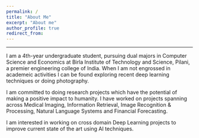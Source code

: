 ```yaml
---
permalink: /
title: "About Me"
excerpt: "About me"
author_profile: true
redirect_from: 
---
```

***
I am a 4th-year undergraduate student, pursuing dual majors in Computer Science and Economics at Birla Institute of Technology and Science, Pilani, a premier engineering college of India. When I am not engrossed in academeic activities I can be found exploring recent deep learning techniques or doing photography.

I am committed to doing research projects which have the potential of making a positive impact to humanity. I have worked on projects spanning across Medical Imaging, Information Retrieval, Image Recognition & Processing, Natural Language Systems and Financial Forecasting.

I am interested in working on cross domain Deep Learning projects to improve current state of the art using AI techniques.

